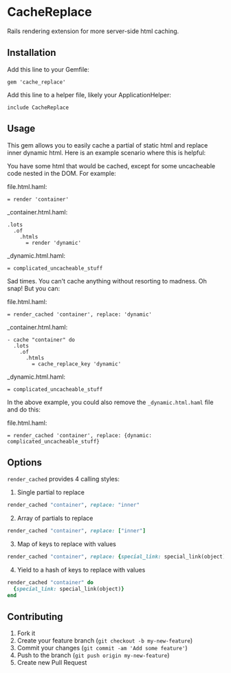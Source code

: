 # CacheReplace

Rails rendering extension for more server-side html caching.

## Installation

Add this line to your Gemfile:

    gem 'cache_replace'

Add this line to a helper file, likely your ApplicationHelper:

    include CacheReplace

## Usage

This gem allows you to easily cache a partial of static html and replace inner dynamic html. Here is an example
scenario where this is helpful:

You have some html that would be cached, except for some uncacheable code nested in the DOM. For example:

file.html.haml:
```
= render 'container'
```

_container.html.haml:
```
.lots
  .of
    .htmls
      = render 'dynamic'
```

_dynamic.html.haml:
```
= complicated_uncacheable_stuff
```

Sad times. You can't cache anything without resorting to madness. Oh snap! But you can:

file.html.haml:
```
= render_cached 'container', replace: 'dynamic'
```

_container.html.haml:
```
- cache "container" do
  .lots
    .of
      .htmls
        = cache_replace_key 'dynamic'
```

_dynamic.html.haml:
```
= complicated_uncacheable_stuff
```

In the above example, you could also remove the `_dynamic.html.haml` file and do this:

file.html.haml:
```
= render_cached 'container', replace: {dynamic: complicated_uncacheable_stuff}
```

## Options

`render_cached` provides 4 calling styles:

1. Single partial to replace

```ruby
render_cached "container", replace: "inner"
```

2. Array of partials to replace

```ruby
render_cached "container", replace: ["inner"]
```

3. Map of keys to replace with values

```ruby
render_cached "container", replace: {special_link: special_link(object)}
```

4. Yield to a hash of keys to replace with values

```ruby
render_cached "container" do
  {special_link: special_link(object)}
end
```

## Contributing

1. Fork it
2. Create your feature branch (`git checkout -b my-new-feature`)
3. Commit your changes (`git commit -am 'Add some feature'`)
4. Push to the branch (`git push origin my-new-feature`)
5. Create new Pull Request
